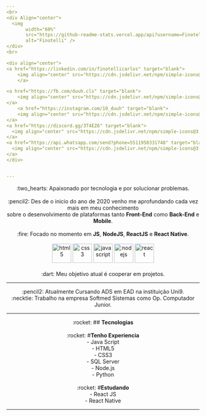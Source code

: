 ```yaml
---
<br>
<div Align="center">
  <img 
       width="60%"
       src="https://github-readme-stats.vercel.app/api?username=FinotelliCarlos&show_icons=true&theme=dark"
       alt="Finotelli" />
</div>
<br>

<div align="center">
<a href="https://linkedin.com/in/finotellicarlos" target="blank">
    <img align="center" src="https://cdn.jsdelivr.net/npm/simple-icons@3.0.1/icons/linkedin.svg" alt="Finotelli" height="50" width="50" />
    </a>

<a href="https://fb.com/duuh.cls" target="blank">
    <img align="center" src="https://cdn.jsdelivr.net/npm/simple-icons@3.0.1/icons/facebook.svg" alt="Finotelli" height="50" width="50" />
</a>
    <a href="https://instagram.com/10_duuh" target="blank">
    <img align="center" src="https://cdn.jsdelivr.net/npm/simple-icons@3.0.1/icons/instagram.svg" alt="Finotelli" height="50" width="50" />
</a>
<a href="https://discord.gg/3T4EZ6" target="blank">
  <img align="center" src="https://cdn.jsdelivr.net/npm/simple-icons@3.0.1/icons/discord.svg" alt="Finotelli" height="50" width="50" />
</a>
<a href="https://api.whatsapp.com/send?phone=5511958331748" target="blank">
  <img align="center" src="https://cdn.jsdelivr.net/npm/simple-icons@3.0.1/icons/whatsapp.svg" alt="Finotelli" height="50" width="50" />
</a>
</div>


---
```


<div Align="center">
    :two_hearts: Apaixonado por tecnologia e por solucionar problemas.
    <br>
    <br>
    :pencil2: Des de o inicio do ano de 2020 venho me aprofundando cada vez mais em meu conhecimento <br>sobre o desenvolvimento de plataformas tanto 
      <strong>Front-End</strong> como <strong>Back-End</strong> e <strong>Mobile</strong>.
    <br>
    <br>
    :fire: Focado no momento em <strong>JS</strong>, <strong>NodeJS</strong>, <strong>ReactJS</strong> e <strong>React Native</strong>.
    <br>
     <br>
 <div align="center">
    <img src="https://devicons.github.io/devicon/devicon.git/icons/html5/html5-original-wordmark.svg" alt="html5"  width="50" height="50"/>
    <img src="https://devicons.github.io/devicon/devicon.git/icons/css3/css3-original-wordmark.svg" alt="css3"  width="50" height="50"/>
    <img src="https://devicons.github.io/devicon/devicon.git/icons/javascript/javascript-original.svg" alt="javascript" width="50" height="50"/>
    <img src="https://devicons.github.io/devicon/devicon.git/icons/nodejs/nodejs-original.svg" alt="nodejs" width="50" height="50"/>
    <img src="https://devicons.github.io/devicon/devicon.git/icons/react/react-original-wordmark.svg" alt="react" width="50" height="50"/>
</div>
    <br>
    :dart: Meu objetivo atual é cooperar em projetos.
</div>

---

<div Align="center">
    :pencil2: Atualmente Cursando ADS em EAD na instituição Uni9.
  <br>
    :necktie: Trabalho na empresa Softmed Sistemas como Op. Computador Junior.
</div>

---

<div Align="center">
:rocket:  ## <strong>Tecnologias</strong>
</div>
<br>
<div Align="center">
:rocket:  #<strong>Tenho Experiencia</strong><br>
    - Java Script<br>
    - HTML5<br>
    - CSS3<br>
    - SQL Server<br>
    - Node.js<br>
    - Python<br>
</div>
<br>
<div Align="center">
:rocket:  #<strong>Estudando</strong><br>
    - React JS<br>
    - React Native<br>
</div>

---
